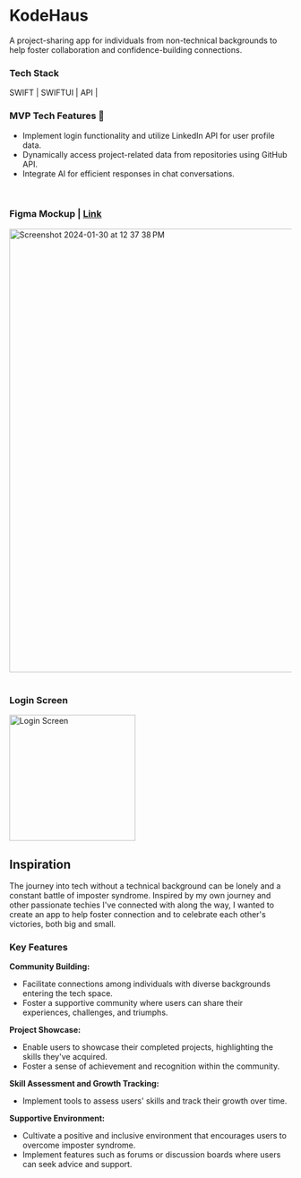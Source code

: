 # KodeHaus
A project-sharing app for individuals from non-technical backgrounds to help foster collaboration and confidence-building connections. 

### Tech Stack
SWIFT | SWIFTUI | API |

### MVP Tech Features 🚧
* Implement login functionality and utilize LinkedIn API for user profile data.
* Dynamically access project-related data from repositories using GitHub API.
* Integrate AI for efficient responses in chat conversations.

<br>

### Figma Mockup  | <a href ="https://www.figma.com/file/FHyypYlfzNHzps1uh2gaYl/KodeHaus?type=design&node-id=0-1&mode=design">Link </a>
<img width="792" alt="Screenshot 2024-01-30 at 12 37 38 PM" src="https://github.com/dianatduong/KodeHaus/assets/14034457/97776b57-a32d-41e9-a1ee-26921e4ea816">


<br>
<br>

### Login Screen
<img alt="Login Screen" src="https://github.com/dianatduong/KodeHaus/assets/14034457/f61e7da1-b58a-4bca-abbd-47d452c2365f" width="225">
<br>

## Inspiration
The journey into tech without a technical background can be lonely and a constant battle of imposter syndrome. Inspired by my own journey and other passionate techies I've connected with along the way, I wanted to create an app to help foster connection and to celebrate each other's victories, both big and small.

### Key Features
**Community Building:**
* Facilitate connections among individuals with diverse backgrounds entering the tech space.
* Foster a supportive community where users can share their experiences, challenges, and triumphs.

**Project Showcase:**
* Enable users to showcase their completed projects, highlighting the skills they've acquired.
* Foster a sense of achievement and recognition within the community.

**Skill Assessment and Growth Tracking:**
* Implement tools to assess users' skills and track their growth over time.

**Supportive Environment:**
* Cultivate a positive and inclusive environment that encourages users to overcome imposter syndrome.
* Implement features such as forums or discussion boards where users can seek advice and support.


